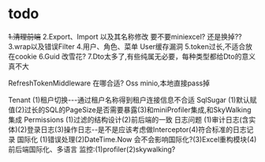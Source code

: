 # todo

~~1.清理前端~~
2.Export、Import 以及其名称修改  要不要miniexcel? 还是换掉??
3.wrap以及错误Filter
4.用户、角色、菜单   User缓存漏洞
5.token过长,不适合放在cookie
6.Guid 改雪花?
7.Dto太多了,有些纯属无必要，每种类型都给Dto的意义真不大


RefreshTokenMiddleware 在哪合适?
Oss minio,本地直接pass掉

Tenant (1)租户切换---通过租户名称得到租户连接信息不合适
SqlSugar (1)默认赋值(2)过长的SQL的PageSize是否需要暴露(3)和miniProfiler集成,和SkyWalking集成
Permissions (1)过滤的结构设计(2)前后端的一致
日志问题 (1)审计日志(含实体)(2)登录日志(3)操作日志--是不是应该考虑做Interceptor(4)符合标准的日志记录
国际化 (1)错误处理(2)DateTime.Now 会不会影响国际化?(3)Excel重构模块(4)前后端国际化、多语言
监控:(1)profiler(2)skywalking?
